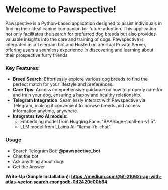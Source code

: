 # Welcome to Pawspective!
Pawspective is a Python-based application designed to assist individuals in finding their ideal canine companion for future adoption. This application not only facilitates the search for preferred dog breeds but also provides valuable insights into the care and training of dogs. Pawspective is integrated as a Telegram bot and Hosted on a Virtual Private Server, offering users a seamless experience in discovering and learning about their prospective furry friends.

### Key Features:
* <b>Breed Search</b>: Effortlessly explore various dog breeds to find the perfect match for your lifestyle and preferences.
* <b>Care Tips</b>: Access comprehensive guidance on how to properly care for and train your dog, ensuring a happy and healthy relationship.
* <b>Telegram Integration</b>: Seamlessly interact with Pawspective via Telegram, making it convenient to browse breeds and access information anytime, anywhere.
* <b>Integrates two AI models</b>:
  * Embedding model from Hugging Face: "BAAI/bge-small-en-v1.5".
  * LLM model from LLama AI: "llama-7b-chat".
 
### Usage
* Search Telegram Bot: <b>@pawspective_bot</b>
* Chat the bot
* Ask anything about dogs
* Get the Answer

<b>Write-Up (Simple Installation)<b>: https://medium.com/@if-21062/rag-with-atlas-vector-search-mongodb-0d2420e00b64

